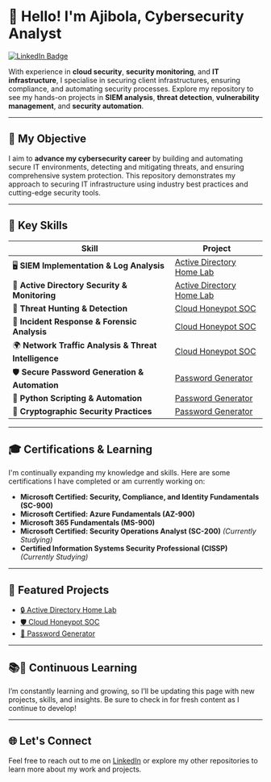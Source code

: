 # 👋 Hello! I'm Ajibola, Cybersecurity Analyst

[![LinkedIn Badge](https://img.shields.io/badge/-LinkedIn-0072b1?&style=for-the-badge&logo=linkedin&logoColor=white)](https://www.linkedin.com/in/ajibola-lawal/)

With experience in **cloud security**, **security monitoring**, and **IT infrastructure**, I specialise in securing client infrastructures, ensuring compliance, and automating security processes. Explore my repository to see my hands-on projects in **SIEM analysis**, **threat detection**, **vulnerability management**, and **security automation**.

---

## 🎯 My Objective

I aim to **advance my cybersecurity career** by building and automating secure IT environments, detecting and mitigating threats, and ensuring comprehensive system protection. This repository demonstrates my approach to securing IT infrastructure using industry best practices and cutting-edge security tools.

---

## 🔧 Key Skills  

| **Skill**                                        | **Project**                                                   |
|--------------------------------------------------|---------------------------------------------------------------|
| 🖥️ **SIEM Implementation & Log Analysis**        | [Active Directory Home Lab](https://github.com/Ajibolawal/Active-Directory-Home-Lab/blob/main/README.md)   |
| 🔐 **Active Directory Security & Monitoring**     | [Active Directory Home Lab](https://github.com/Ajibolawal/Active-Directory-Home-Lab/blob/main/README.md)   |
| 🎯 **Threat Hunting & Detection**                 | [Cloud Honeypot SOC](https://github.com/Ajibolawal/Cloud-Honeypot-SOC)   |
| 🚨 **Incident Response & Forensic Analysis**      | [Cloud Honeypot SOC](https://github.com/Ajibolawal/Cloud-Honeypot-SOC)   |
| 🌍 **Network Traffic Analysis & Threat Intelligence** | [Cloud Honeypot SOC](https://github.com/Ajibolawal/Cloud-Honeypot-SOC)   |
| 🛡️ **Secure Password Generation & Automation**    | [Password Generator](https://github.com/Ajibolawal/Password-Generator)   |
| 🐍 **Python Scripting & Automation**              | [Password Generator](https://github.com/Ajibolawal/Password-Generator)   |
| 🔑 **Cryptographic Security Practices**           | [Password Generator](https://github.com/Ajibolawal/Password-Generator)   |


---

## 🎓 Certifications & Learning

I'm continually expanding my knowledge and skills. Here are some certifications I have completed or am currently working on:

- **Microsoft Certified: Security, Compliance, and Identity Fundamentals (SC-900)**
- **Microsoft Certified: Azure Fundamentals (AZ-900)**
- **Microsoft 365 Fundamentals (MS-900)**
- **Microsoft Certified: Security Operations Analyst (SC-200)** *(Currently Studying)*
- **Certified Information Systems Security Professional (CISSP)** *(Currently Studying)*

---

## 🔑 Featured Projects

  - [🔒 Active Directory Home Lab](https://github.com/Ajibolawal/Active-Directory-Home-Lab)
  - [🛡️ Cloud Honeypot SOC](https://github.com/Ajibolawal/Cloud-Honeypot-SOC)
  - [🧩 Password Generator](https://github.com/Ajibolawal/Password-Generator)

---

## 📚🔄 Continuous Learning

I’m constantly learning and growing, so I’ll be updating this page with new projects, skills, and insights. Be sure to check in for fresh content as I continue to develop!

---

## 🌐 Let's Connect

Feel free to reach out to me on [LinkedIn](https://www.linkedin.com/in/ajibola-lawal/) or explore my other repositories to learn more about my work and projects.
